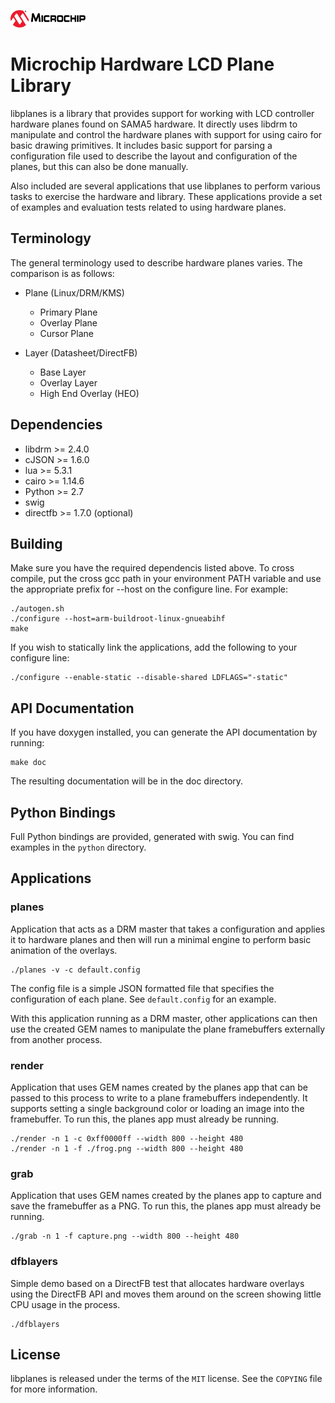 ![Microchip](doc/microchip_logo.png)

# Microchip Hardware LCD Plane Library

libplanes is a library that provides support for working with LCD controller
hardware planes found on SAMA5 hardware.  It directly uses libdrm to manipulate
and control the hardware planes with support for using cairo for basic drawing
primitives.  It includes basic support for parsing a configuration file used to
describe the layout and configuration of the planes, but this can also be done
manually.

Also included are several applications that use libplanes to perform various
tasks to exercise the hardware and library.  These applications provide a set of
examples and evaluation tests related to using hardware planes.

## Terminology

The general terminology used to describe hardware planes varies.  The comparison
is as follows:

- Plane (Linux/DRM/KMS)
  - Primary Plane
  - Overlay Plane
  - Cursor Plane

- Layer (Datasheet/DirectFB)
  - Base Layer
  - Overlay Layer
  - High End Overlay (HEO)


## Dependencies

- libdrm >= 2.4.0
- cJSON >= 1.6.0
- lua >= 5.3.1
- cairo >= 1.14.6
- Python >= 2.7
- swig
- directfb >= 1.7.0 (optional)

## Building

Make sure you have the required dependencis listed above.  To cross compile, put
the cross gcc path in your environment PATH variable and use the appropriate
prefix for --host on the configure line.  For example:

    ./autogen.sh
    ./configure --host=arm-buildroot-linux-gnueabihf
    make

If you wish to statically link the applications, add the following to your
configure line:

    ./configure --enable-static --disable-shared LDFLAGS="-static"


## API Documentation

If you have doxygen installed, you can generate the API documentation by running:

    make doc

The resulting documentation will be in the doc directory.

## Python Bindings

Full Python bindings are provided, generated with swig.  You can find examples
in the `python` directory.

## Applications

### planes

Application that acts as a DRM master that takes a configuration and applies it
to hardware planes and then will run a minimal engine to perform basic animation
of the overlays.

    ./planes -v -c default.config

The config file is a simple JSON formatted file that specifies the configuration
of each plane.  See ``default.config`` for an example.

With this application running as a DRM master, other applications can then use
the created GEM names to manipulate the plane framebuffers externally from
another process.

### render

Application that uses GEM names created by the planes app that can be passed to
this process to write to a plane framebuffers independently.  It supports
setting a single background color or loading an image into the framebuffer. To
run this, the planes app must already be running.

    ./render -n 1 -c 0xff0000ff --width 800 --height 480
    ./render -n 1 -f ./frog.png --width 800 --height 480

### grab

Application that uses GEM names created by the planes app to capture and save
the framebuffer as a PNG. To run this, the planes app must already be running.

    ./grab -n 1 -f capture.png --width 800 --height 480

### dfblayers

Simple demo based on a DirectFB test that allocates hardware overlays using the
DirectFB API and moves them around on the screen showing little CPU usage in the
process.

    ./dfblayers

## License

libplanes is released under the terms of the `MIT` license. See the `COPYING`
file for more information.
